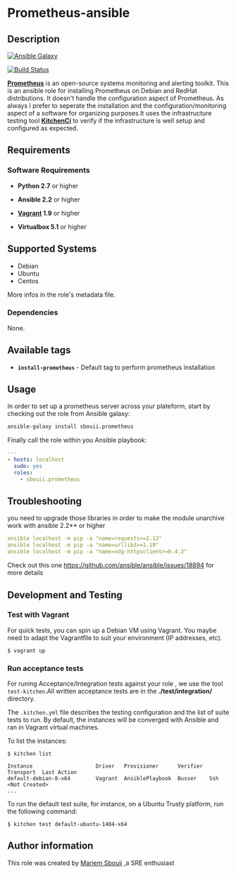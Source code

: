 # Prometheus-ansible
## Description

[![Ansible Galaxy](https://img.shields.io/badge/galaxy-sbouii.prometheus-blue.svg)](https://galaxy.ansible.com/sbouii/prometheus/) 

[![Build Status](https://travis-ci.org/sbouii/prometheus-ansible.svg?branch=master)](https://travis-ci.org/sbouii/prometheus-ansible)

**[Prometheus](https://prometheus.io/)** is an open-source systems monitoring and alerting toolkit.
This is an ansible role for installing Prometheus on Debian and RedHat distributions. It doesn't handle the configuration aspect of Prometheus. As always I prefer to seperate the installation and the configuration/monitoring aspect of a software for organizing purposes.It uses the infrastructure testing tool **[KitchenCi](http://kitchen.ci/)** to verify if the infrastructure is well setup and configured as expected.

## Requirements

### Software Requirements

- **Python 2.7** or higher

- **Ansible 2.2** or higher 

- **[Vagrant](https://www.vagrantup.com/) 1.9** or higher 

- **Virtualbox 5.1** or higher

## Supported Systems

- Debian
- Ubuntu
- Centos

More infos in the role's metadata file.


### Dependencies

None.

## Available tags

- **`install-prometheus`** -  Default tag to perform prometheus installation

## Usage

In order to set up a prometheus server across your plateform, start by checking out the role from Ansible galaxy:
```bash
ansible-galaxy install sbouii.prometheus
```

Finally call the role within you Ansible playbook:
```yaml
---
- hosts: localhost
  sudo: yes
  roles:
    - sbouii.prometheus
```
## Troubleshooting
you need to upgrade those libraries in order to make the module unarchive work with ansible 2.2** or higher 

```yaml
ansible localhost -m pip -a "name=requests>=2.12" 
ansible localhost -m pip -a "name=urllib3>=1.19" 
ansible localhost -m pip -a "name=ndg-httpsclient>=0.4.2" 

```
Check out this one https://github.com/ansible/ansible/issues/18894 for more details 

## Development and Testing
### Test with Vagrant
For quick tests, you can spin up a Debian VM using Vagrant. You maybe need to adapt the Vagrantfile to suit your environment (IP addresses, etc).

    $ vagrant up

### Run acceptance tests

For runing Acceptance/Integration tests against your role , we use the tool `test-kitchen`.All written acceptance tests are in the **./test/integration/** directory.

The `.kitchen.yml` file describes the testing configuration and the list of suite tests to run. By default, the instances will be converged with Ansible and ran in Vagrant virtual machines.

To list the instances:

    $ kitchen list

    Instance                    Driver   Provisioner      Verifier  Transport  Last Action
    default-debian-8-x64        Vagrant  AnsiblePlaybook  Busser    Ssh        <Not Created>
    ...

To run the default test suite, for instance, on a Ubuntu Trusty platform, run the following command:

    $ kitchen test default-ubuntu-1404-x64

## Author information

This role was created by [Mariem Sbouii](https://www.linkedin.com/in/mariem-sboui-76906711b) ,a SRE enthusiast

